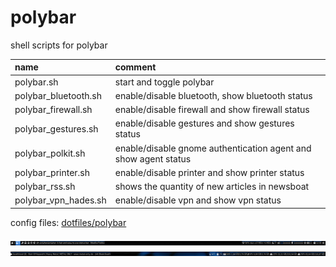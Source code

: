 # polybar

shell scripts for polybar

| name                 | comment                                                         |
| :------------------- | :-------------------------------------------------------------- |
| polybar.sh           | start and toggle polybar                                        |
| polybar_bluetooth.sh | enable/disable bluetooth, show bluetooth status                 |
| polybar_firewall.sh  | enable/disable firewall and show firewall status                |
| polybar_gestures.sh  | enable/disable gestures and show gestures status                |
| polybar_polkit.sh    | enable/disable gnome authentication agent and show agent status |
| polybar_printer.sh   | enable/disable printer and show printer status                  |
| polybar_rss.sh       | shows the quantity of new articles in newsboat                  |
| polybar_vpn_hades.sh | enable/disable vpn and show vpn status                          |

config files: [dotfiles/polybar](https://github.com/mrdotx/dotfiles/tree/master/.config/polybar)

![monitor1](screenshot_monitor1.png)
![monitor2](screenshot_monitor2.png)
